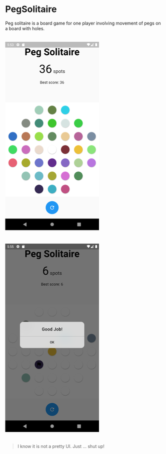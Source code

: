 # PegSolitaire

Peg solitaire is a board game for one player involving movement of pegs on a board with holes.


<a href="https://github.com/LuPoYi/PegSolitaire/blob/master/screenshot/start_0_1.png">
  <img alt="" vspace="20"
       src="https://github.com/LuPoYi/PegSolitaire/blob/master/screenshot/start_0_1.png" height="600" />
</a>
<a href="https://github.com/LuPoYi/PegSolitaire/blob/master/screenshot/finish_0_1.png">
  <img alt="" vspace="20"
       src="https://github.com/LuPoYi/PegSolitaire/blob/master/screenshot/finish_0_1.png" height="600" />
</a>


> I know it is not a pretty UI. Just ... shut up!
